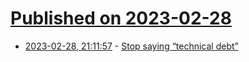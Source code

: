 # [Published on 2023-02-28](index.md)

* [2023-02-28, 21:11:57](https://lobste.rs/s/may3m6/stop_saying_technical_debt) - [Stop saying “technical debt”](https://stackoverflow.blog/2023/02/27/stop-saying-technical-debt/)
